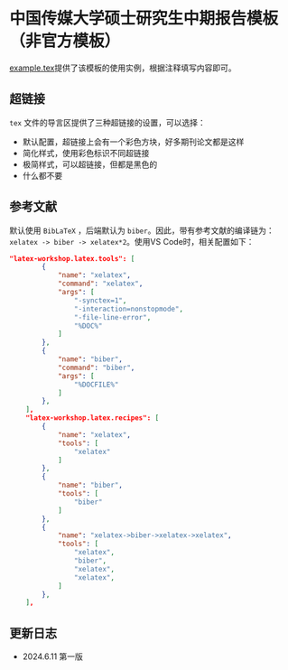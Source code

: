 # 中国传媒大学硕士研究生中期报告模板（非官方模板）

[example.tex](example.tex)提供了该模板的使用实例，根据注释填写内容即可。

## 超链接

`tex` 文件的导言区提供了三种超链接的设置，可以选择：
* 默认配置，超链接上会有一个彩色方块，好多期刊论文都是这样
* 简化样式，使用彩色标识不同超链接
* 极简样式，可以超链接，但都是黑色的
* 什么都不要

## 参考文献

默认使用 `BibLaTeX` ，后端默认为 `biber`。因此，带有参考文献的编译链为：`xelatex -> biber -> xelatex*2`。使用VS Code时，相关配置如下：

```json
"latex-workshop.latex.tools": [
        {
            "name": "xelatex",
            "command": "xelatex",
            "args": [
                "-synctex=1",
                "-interaction=nonstopmode",
                "-file-line-error",
                "%DOC%"
            ]
        },
        {
            "name": "biber",
            "command": "biber",
            "args": [
                "%DOCFILE%"
            ]
        },
    ],
    "latex-workshop.latex.recipes": [
        {
            "name": "xelatex",
            "tools": [
                "xelatex"
            ]
        },
        {
            "name": "biber",
            "tools": [
                "biber"
            ]
        },
        {
            "name": "xelatex->biber->xelatex->xelatex",
            "tools": [
                "xelatex",
                "biber",
                "xelatex",
                "xelatex",
            ]
        },
    ],
```

## 更新日志

* 2024.6.11 第一版